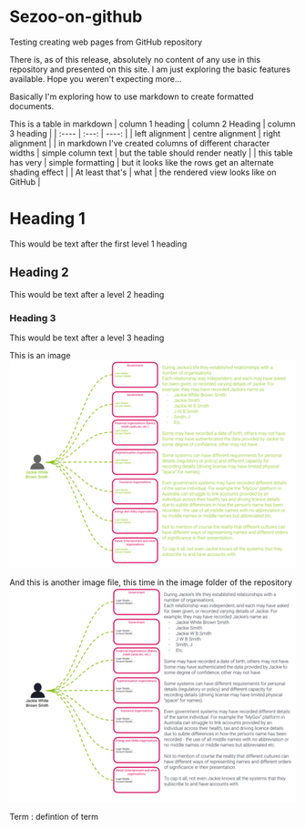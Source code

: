 # Sezoo-on-github
Testing creating web pages from GitHub repository 

There is, as of this release, absolutely no content of any use in this repository and presented on this site. I am just exploring the basic features available. Hope you weren't expecting more...

Basically I'm exploring how to use markdown to create formatted documents.

This is a table in markdown
| column 1 heading | column 2 Heading | column 3 heading |
| :---- | :---: | ----: |
| left alignment | centre alignment | right alignment |
| in markdown I've created columns of different character widths | simple column text | but the table should render neatly |
| this table has very | simple formatting | but it looks like the rows get an alternate shading effect |
| At least that's  | what | the rendered view looks like on GitHub |


# Heading 1
This would be text after the first level 1 heading
## Heading 2
This would be text after a level 2 heading
### Heading 3
This would be text after a level 3 heading

This is an image
![Image from better ends article](https://github.com/sezoo-digital/Sezoo-on-github/blob/main/Better%20Ends%20-%20Jackie's%20busy%20life.png?raw=true) 

And this is another image file, this time in the image folder of the repository
![Image from image folder in the repository](https://github.com/sezoo-digital/Sezoo-on-github/blob/9d93971b7222b771787753f87e1563a8fc842d55/images/Towards%20better%20ends%20(1).png?raw=true)

Term
: defintion of term
